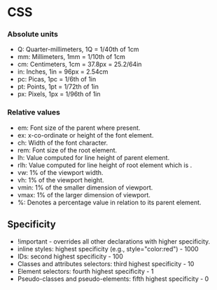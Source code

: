 # CSS

### Absolute units

- Q: Quarter-millimeters, 1Q = 1/40th of 1cm
- mm: Millimeters, 1mm = 1/10th of 1cm
- cm: Centimeters, 1cm = 37.8px = 25.2/64in
- in: Inches, 1in = 96px = 2.54cm
- pc: Picas, 1pc = 1/6th of 1in
- pt: Points, 1pt = 1/72th of 1in
- px: Pixels, 1px = 1/96th of 1in

### Relative values

- em: Font size of the parent where present.
- ex: x-co-ordinate or height of the font element.
- ch: Width of the font character.
- rem: Font size of the root element.
- lh: Value computed for line height of parent element.
- rlh: Value computed for line height of root element which is <html>.
- vw: 1% of the viewport width.
- vh: 1% of the viewport height.
- vmin: 1% of the smaller dimension of viewport.
- vmax: 1% of the larger dimension of viewport.
- %: Denotes a percentage value in relation to its parent element.

## Specificity

- !important - overrides all other declarations with higher specificity.
- inline styles: highest specificity (e.g., style="color:red") - 1000
- IDs: second highest specificity - 100
- Classes and attributes selectors: third highest specificity - 10
- Element selectors: fourth highest specificity - 1
- Pseudo-classes and pseudo-elements: fifth highest specificity - 0
